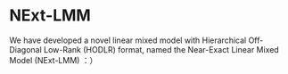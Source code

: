 # NExt-LMM
We have developed a novel linear mixed model with Hierarchical Off-Diagonal Low-Rank (HODLR) format, named the Near-Exact Linear Mixed Model (NExt-LMM) ：）
